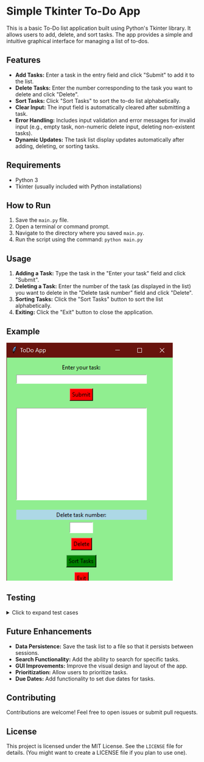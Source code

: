 # Simple Tkinter To-Do App

This is a basic To-Do list application built using Python's Tkinter library. It allows users to add, delete, and sort tasks.  The app provides a simple and intuitive graphical interface for managing a list of to-dos.

## Features

* **Add Tasks:** Enter a task in the entry field and click "Submit" to add it to the list.
* **Delete Tasks:** Enter the number corresponding to the task you want to delete and click "Delete".
* **Sort Tasks:** Click "Sort Tasks" to sort the to-do list alphabetically.
* **Clear Input:** The input field is automatically cleared after submitting a task.
* **Error Handling:** Includes input validation and error messages for invalid input (e.g., empty task, non-numeric delete input, deleting non-existent tasks).
* **Dynamic Updates:** The task list display updates automatically after adding, deleting, or sorting tasks.


## Requirements

* Python 3
* Tkinter (usually included with Python installations)

## How to Run

1. Save the `main.py` file.
2. Open a terminal or command prompt.
3. Navigate to the directory where you saved `main.py`.
4. Run the script using the command: `python main.py`


## Usage

1. **Adding a Task:** Type the task in the "Enter your task" field and click "Submit".
2. **Deleting a Task:**  Enter the number of the task (as displayed in the list) you want to delete in the "Delete task number" field and click "Delete".
3. **Sorting Tasks:** Click the "Sort Tasks" button to sort the list alphabetically.
4. **Exiting:** Click the "Exit" button to close the application.

## Example

![To-Do App Screenshot](screenshot1.png)

## Testing

<details>
<summary>Click to expand test cases</summary>
# To-Do App Test Cases

This document outlines the test cases for the To-Do app, covering different functionalities and scenarios.

## Phase 1: Adding Tasks

* **Test Case 1: Add Simple Tasks:**
    * Input: "Buy groceries", "Call mom", "Finish report", "Walk the dog"
    * Expected Result: Tasks are added to the list and displayed correctly.
    * Screenshot: ![Adding Tasks](ScreenShots/ss2.png)  

* **Test Case 2: Add Empty Task:**
    * Input: (Empty input field), click "Submit"
    * Expected Result: "Input Error" message box appears.
    * Screenshot: ![Add Empty Task Error](ScreenShots/ss2_2.png) 

## Phase 2: Sorting Tasks

* **Test Case 1: Sort with Existing Tasks:**
    * Input: Click "Sort Tasks" with the tasks from Phase 1.
    * Expected Result: Tasks are sorted alphabetically ("Buy groceries", "Call mom", "Finish report", "Walk the dog").
    * Screenshot: 

           Before ![UnSorted Tasks](ScreenShots/ss3_1.png) 

           After  ![Sorted Tasks](ScreenShots/ss3_2.png) 

* **Test Case 2: Sort with New Task Affecting Order:**
    * Input: Add "Attend meeting", then click "Sort Tasks".
    * Expected Result: "Attend meeting" appears at the beginning of the sorted list.

* **Test Case 3: Sort Empty List:**
    * Input: Click "Sort Tasks" with an empty task list.
    * Expected Result: "Info" message box appears saying "No tasks to sort."
    * Screenshot: ![Sort Empty List Info](ScreenShots/ss3_4.png) 

## Phase 3: Deleting Tasks

* **Test Case 1: Delete Middle Task:**
    * Input: Enter the number of a middle task (e.g., "2" if there are 4 tasks) in the "Delete task number" field, click "Delete".
    * Expected Result: The specified task is removed, and the remaining tasks renumber.

* **Test Case 2: Delete First Task:**
    * Input: Enter "1" in the "Delete task number" field, click "Delete".
    * Expected Result: The first task is removed.

* **Test Case 3: Delete Last Task:**
    * Input: Enter the number of the last task, click "Delete".
    * Expected Result: The last task is removed.

* **Test Case 4: Delete with Empty Input:**
    * Input: Leave "Delete task number" field empty, click "Delete".
    * Expected Result: "Input Error" message box with "Please enter a valid number."
    * Screenshot: ![Delete Empty Input Error](ScreenShots/ss4_2.png) 

           Result ![Delete Empty Input Error](ScreenShots/ss4_4.png)

* **Test Case 5: Delete with Non-Numeric Input:**
    * Input: Enter "abc" in "Delete task number", click "Delete".
    * Expected Result: "Input Error" message box with "Please enter a valid number."  *(Same screenshot as Test Case 4 could be used)*

* **Test Case 6: Delete with Number Too High:**
    * Input: Enter a number greater than the number of tasks, click "Delete".
    * Expected Result: "Input Error" message box with "Invalid task number."

* **Test Case 7: Delete with Number Too Low (0 or negative):**
    * Input: Enter "0" or "-1", click "Delete".
    * Expected Result: "Input Error" message box with "Invalid task number."

* **Test Case 8: Delete from Empty List:**
    * Input: Click "Delete" with an empty task list.
    * Expected Result: "Error" message box with "No tasks to delete."
    * Screenshot: ![Delete Empty List Error](ScreenShots/ss5_1.png) 

           Result ![Delete Empty List Error](ScreenShots/ss5_2.png)


## Phase 4: Exit Functionality

* **Test Case 1: Exit Application:**
    * Input: Click "Exit".
    * Expected Result: The application closes cleanly.


</details>

## Future Enhancements

* **Data Persistence:** Save the task list to a file so that it persists between sessions.
* **Search Functionality:** Add the ability to search for specific tasks.
* **GUI Improvements:**  Improve the visual design and layout of the app.
* **Prioritization:** Allow users to prioritize tasks.
* **Due Dates:**  Add functionality to set due dates for tasks.


## Contributing

Contributions are welcome! Feel free to open issues or submit pull requests.

## License

This project is licensed under the MIT License. See the `LICENSE` file for details. (You might want to create a LICENSE file if you plan to use one).